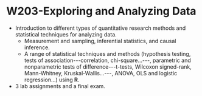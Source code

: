 # W203-Exploring and Analyzing Data

+ Introduction to different types of quantitative research methods and statistical techniques for analyzing data.
    + Measurement and sampling, inferential statistics, and causal inference.
    + A range of statistical techniques and methods (hypothesis testing, tests of association---correlation, chi-square...---, parametric and nonparametric tests of difference---t-tests, Wilcoxon signed-rank, Mann-Whitney, Kruskal-Wallis...---, ANOVA, OLS and logistic regression...) using **R**.
+ 3 lab assignments and a final exam.

